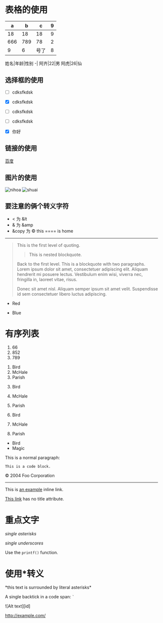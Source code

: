 # 表格的使用
a|b|c|9
-|-|-|-
18|18|18|9
666|789|78|2
9|6|号了|8

姓名|年龄|性别
-|
阿齐|22|男
阿虎|26|仙

## 选择框的使用
- [ ] cdksfkdsk
- [x] cdksfkdsk
- [ ] cdksfkdsk
- [ ] cdksfkdsk
- [x] 你好


## 链接的使用
[百度](https://www.baidu.com/)

## 图片的使用
![nihoa](3q.jpg)
![shuai](3q.jpg)
## 要注意的俩个转义字符
 * <  为 &lt
 * &  为 &amp
 * &copy 为 ©
 this
 ====
 is home
-------

> This is the first level of quoting.
>
> > This is nested blockquote.
>
> Back to the first level.
> This is a blockquote with two paragraphs. Lorem ipsum dolor sit amet,
> consectetuer adipiscing elit. Aliquam hendrerit mi posuere lectus.
> Vestibulum enim wisi, viverra nec, fringilla in, laoreet vitae, risus.
>
> Donec sit amet nisl. Aliquam semper ipsum sit amet velit. Suspendisse
> id sem consectetuer libero luctus adipiscing.
+   Red
-   Blue
# 有序列表
1. 66
2. 852
3. 789

<ol>
<li>Bird</li>
<li>McHale</li>
<li>Parish</li>
</ol>

3. Bird
1. McHale
8. Parish

1.  Bird
1.  McHale
1.  Parish

*   Bird
*   Magic

<p>This is a normal paragraph:</p>

<pre><code>This is a code block.
</code></pre>

<div class="footer">
       &copy; 2004 Foo Corporation
   </div>


***
This is [an example](http://example.com/ "Title") inline link.

[This link](http://example.net/) has no title attribute.


# 重点文字  
*single asterisks*

_single underscores_

Use the `printf()` function.

#  使用*转义
\*this text is surrounded by literal asterisks\*

A single backtick in a code span: `` ` ``

![Alt text][id]

<a href="http://example.com/">http://example.com/</a>

